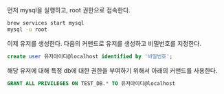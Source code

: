 먼저 mysql을 실행하고, root 권한으로 접속한다.

```bash
brew services start mysql
mysql -u root
```

이제 유저를 생성한다. 다음의 커맨드로 유저를 생성하고 비밀번호를 지정한다.

```sql
create user 유저아이디@localhost identified by '비밀번호';
```

해당 유저에 대해 특정 db에 대한 권한을 부여하기 위해서 아래의 커맨드를 사용한다.

```sql
GRANT ALL PRIVILEGES ON TEST_DB.* TO 유저아이디@localhost
```
